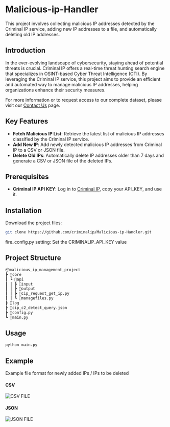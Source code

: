 # Malicious-ip-Handler
 
This project involves collecting malicious IP addresses detected by the Criminal IP service, adding new IP addresses to a file, and automatically deleting old IP addresses.

## Introduction
In the ever-evolving landscape of cybersecurity, staying ahead of potential threats is crucial. Criminal IP offers a real-time threat hunting search engine that specializes in OSINT-based Cyber Threat Intelligence (CTI). By leveraging the Criminal IP service, this project aims to provide an efficient and automated way to manage malicious IP addresses, helping organizations enhance their security measures.

For more information or to request access to our complete dataset, please visit our [Contact Us](https://www.criminalip.io/contact-us) page.

## Key Features
 
- **Fetch Malicious IP List**: Retrieve the latest list of malicious IP addresses classified by the Criminal IP service.
- **Add New IP**: Add newly detected malicious IP addresses from Criminal IP to a CSV or JSON file.
- **Delete Old IPs**: Automatically delete IP addresses older than 7 days and generate a CSV or JSON file of the deleted IPs.
 
## Prerequisites
 
- **Criminal IP API KEY**: Log in to [Criminal IP](https://www.criminalip.io/mypage/information), copy your API_KEY, and use it.
 
## Installation
 
Download the project files:
```bash
git clone https://github.com/criminalip/Malicious-ip-Handler.git
```
 
fire_config.py setting:
Set the CRIMINALIP_API_KEY value
 
## Project Structure
```bash
📦malicious_ip_management_project
┣ 📂core
┃ ┗ 📂api
┃ ┃ ┣ 📂input
┃ ┃ ┣ 📂output
┃ ┃ ┣ 📜cip_request_get_ip.py
┃ ┃ ┗ 📜managefiles.py
┣ 📂log
┣ 📜cip_c2_detect_query.json
┣ 📜config.py
┗ 📜main.py 
```
 
## Usage
 
```bash
python main.py
```
 
## Example
Example file format for newly added IPs / IPs to be deleted

#### CSV
![CSV FILE](csv.png)

#### JSON
![JSON FILE](json.png)
